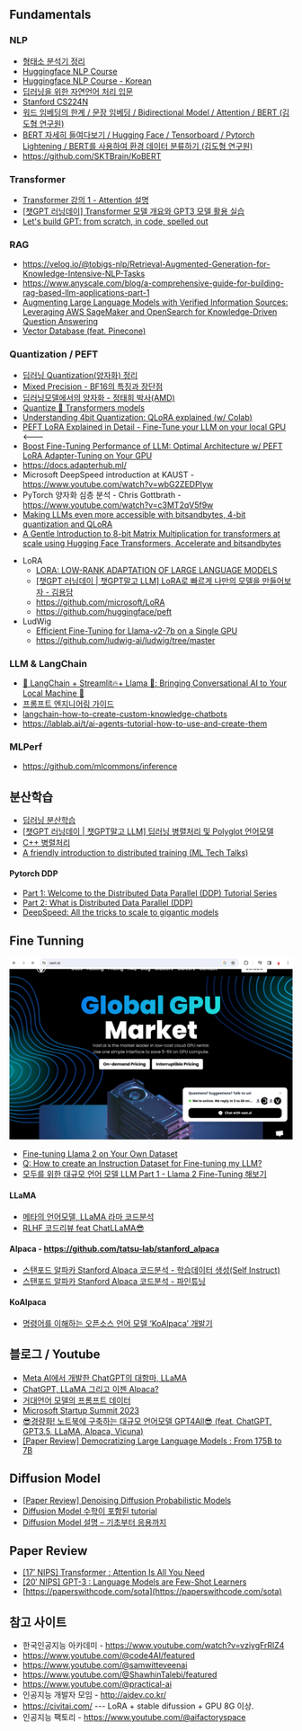 ## Fundamentals ##

### NLP ###
* [형태소 분석기 정리](https://hipster4020.tistory.com/184)
* [Huggingface NLP Course](https://huggingface.co/learn/nlp-course/chapter0/1?fw=tf)
* [Huggingface NLP Course - Korean](https://wikidocs.net/book/8056)
* [딥러닝을 위한 자연언어 처리 입문](https://wikidocs.net/book/2155)
* [Stanford CS224N](https://www.youtube.com/playlist?list=PLoROMvodv4rOSH4v6133s9LFPRHjEmbmJ)
* [워드 임베딩의 한계 / 문장 임베딩 / Bidirectional Model / Attention / BERT (김도형 연구원)](https://www.youtube.com/watch?v=F10Ii6x2y3Q)
* [BERT 자세히 들여다보기 / Hugging Face / Tensorboard / Pytorch Lightening / BERT를 사용하여 환경 데이터 분류하기 (김도형 연구원)
](https://www.youtube.com/watch?v=wRMOO9uc6do)
* https://github.com/SKTBrain/KoBERT

### Transformer ###
  * [Transformer 강의 1 - Attention 설명](https://www.youtube.com/watch?v=kyIw0nHoG9w)    
  * [[챗GPT 러닝데이] Transformer 모델 개요와 GPT3 모델 활용 실습](https://www.youtube.com/watch?v=uzcRCmg9hlc)
  * [Let's build GPT: from scratch, in code, spelled out](https://www.youtube.com/watch?v=kCc8FmEb1nY)
   
### RAG ###

  * https://velog.io/@tobigs-nlp/Retrieval-Augmented-Generation-for-Knowledge-Intensive-NLP-Tasks
  * https://www.anyscale.com/blog/a-comprehensive-guide-for-building-rag-based-llm-applications-part-1  
  * [Augmenting Large Language Models with Verified Information Sources: Leveraging AWS SageMaker and OpenSearch for Knowledge-Driven Question Answering](https://medium.com/@shankar.arunp/augmenting-large-language-models-with-verified-information-sources-leveraging-aws-sagemaker-and-f6be17fb10a8)
  * [Vector Database (feat. Pinecone)](https://velog.io/@tura/vector-databases) 
  

### Quantization / PEFT ###
  - [딥러닝 Quantization(양자화) 정리](https://velog.io/@jooh95/%EB%94%A5%EB%9F%AC%EB%8B%9D-Quantization%EC%96%91%EC%9E%90%ED%99%94-%EC%A0%95%EB%A6%AC)
  - [Mixed Precision - BF16의 특징과 장단점](https://thecho7.tistory.com/entry/Mixed-Precision-BF16%EC%9D%98-%ED%8A%B9%EC%A7%95%EA%B3%BC-%EC%9E%A5%EB%8B%A8%EC%A0%90)
  - [딥러닝모델에서의 양자화 - 정태희 박사(AMD)](https://www.youtube.com/watch?v=91_hhex0CmU)
  - [Quantize 🤗 Transformers models](https://huggingface.co/docs/transformers/main/en/main_classes/quantization)
  - [Understanding 4bit Quantization: QLoRA explained (w/ Colab)](https://www.youtube.com/watch?v=TPcXVJ1VSRI)
  - [PEFT LoRA Explained in Detail - Fine-Tune your LLM on your local GPU](https://www.youtube.com/watch?v=YVU5wAA6Txo)   <---
  - [Boost Fine-Tuning Performance of LLM: Optimal Architecture w/ PEFT LoRA Adapter-Tuning on Your GPU](https://www.youtube.com/watch?v=A-a-l_sFtYM)
  - https://docs.adapterhub.ml/
  - Microsoft DeepSpeed introduction at KAUST - https://www.youtube.com/watch?v=wbG2ZEDPIyw
  - PyTorch 양자화 심층 분석 - Chris Gottbrath - https://www.youtube.com/watch?v=c3MT2qV5f9w
  - [Making LLMs even more accessible with bitsandbytes, 4-bit quantization and QLoRA](https://huggingface.co/blog/4bit-transformers-bitsandbytes)
  - [A Gentle Introduction to 8-bit Matrix Multiplication for transformers at scale using Hugging Face Transformers, Accelerate and bitsandbytes](https://huggingface.co/blog/hf-bitsandbytes-integration) 
  * LoRA
    * [LORA: LOW-RANK ADAPTATION OF LARGE LANGUAGE MODELS](https://www.youtube.com/watch?v=BJqwmDpa0wM)
    * [[챗GPT 러닝데이 | 챗GPT말고 LLM] LoRA로 빠르게 나만의 모델을 만들어보자 - 김용담](https://www.youtube.com/watch?v=66GD0Bj5Whk)
    * https://github.com/microsoft/LoRA
    * https://github.com/huggingface/peft 
  * LudWig
    * [Efficient Fine-Tuning for Llama-v2-7b on a Single GPU](https://www.youtube.com/watch?v=g68qlo9Izf0)
    * https://github.com/ludwig-ai/ludwig/tree/master 


### LLM & LangChain ###

* [🦜️ LangChain + Streamlit🔥+ Llama 🦙: Bringing Conversational AI to Your Local Machine 🤯](https://ai.plainenglish.io/%EF%B8%8F-langchain-streamlit-llama-bringing-conversational-ai-to-your-local-machine-a1736252b172)
* [프롬프트 엔지니어링 가이드](https://www.promptingguide.ai/kr)
* [langchain-how-to-create-custom-knowledge-chatbots](https://www.freecodecamp.org/news/langchain-how-to-create-custom-knowledge-chatbots/)
* https://lablab.ai/t/ai-agents-tutorial-how-to-use-and-create-them

### MLPerf ###

  * https://github.com/mlcommons/inference

    
## 분산학습 ##

* [딥러닝 분산학습](https://lifeisenjoyable.tistory.com/21)
* [[챗GPT 러닝데이 | 챗GPT말고 LLM] 딥러닝 병렬처리 및 Polyglot 언어모델](https://www.youtube.com/watch?v=a0TB-_WFjNk)
* [C++ 병렬처리](https://m.blog.naver.com/PostView.naver?blogId=enter_maintanance&logNo=221830860742&categoryNo=17&proxyReferer=)
* [A friendly introduction to distributed training (ML Tech Talks)](https://www.youtube.com/watch?v=S1tN9a4Proc)
#### Pytorch DDP ####
* [Part 1: Welcome to the Distributed Data Parallel (DDP) Tutorial Series](https://www.youtube.com/watch?v=-K3bZYHYHEA&list=PL_lsbAsL_o2CSuhUhJIiW0IkdT5C2wGWj)
* [Part 2: What is Distributed Data Parallel (DDP)](https://www.youtube.com/watch?v=Cvdhwx-OBBo&list=PL_lsbAsL_o2CSuhUhJIiW0IkdT5C2wGWj&index=2)  
* [DeepSpeed: All the tricks to scale to gigantic models](https://www.youtube.com/watch?v=pDGI668pNg0)


## Fine Tunning ##
![](https://github.com/gnosia93/llm-study/blob/main/vast-ai.png)

* [Fine-tuning Llama 2 on Your Own Dataset](https://www.google.com/search?q=llm+fine+tunning&rlz=1C5GCEM_enKR1026KR1026&oq=LLM+fine&gs_lcrp=EgZjaHJvbWUqBggBEEUYOzIGCAAQRRg5MgYIARBFGDsyBggCEEUYPDIGCAMQRRg8MgYIBBBFGDzSAQk3MTU1ajBqMTWoAgCwAgA&sourceid=chrome&ie=UTF-8#fpstate=ive&vld=cid:7393269a,vid:MDA3LUKNl1E,st:0)
* [Q: How to create an Instruction Dataset for Fine-tuning my LLM?](https://www.youtube.com/watch?v=BJQrQT2Xfyo)
* [모두를 위한 대규모 언어 모델 LLM Part 1 - Llama 2 Fine-Tuning 해보기](https://www.udemy.com/course/llm-part-1-llama-2-fine-tuning/)
      
#### LLaMA ####
* [메타의 언어모델, LLaMA 라마 코드분석](https://www.youtube.com/watch?v=jvYpv9VJBOA)
* [RLHF 코드리뷰 feat ChatLLaMA😎](https://www.youtube.com/watch?v=T1XadeiKl1M)
#### Alpaca - https://github.com/tatsu-lab/stanford_alpaca ####
* [스탠포드 알파카 Stanford Alpaca 코드분석 - 학습데이터 생성(Self Instruct)](https://www.youtube.com/watch?v=dLo4QkEq-Hg)
* [스탠포드 알파카 Stanford Alpaca 코드분석 - 파인튜닝](https://www.youtube.com/watch?v=u2tQYgrLouo)
#### KoAlpaca ####
* [명령어를 이해하는 오픈소스 언어 모델 ‘KoAlpaca’ 개발기](https://www.youtube.com/watch?v=7HbugcCBXwE)


## 블로그 / Youtube ##
* [Meta AI에서 개발한 ChatGPT의 대항마, LLaMA](https://devocean.sk.com/blog/techBoardDetail.do?ID=164601)
* [ChatGPT, LLaMA 그리고 이젠 Alpaca?](https://devocean.sk.com/blog/techBoardDetail.do?ID=164659)
* [거대언어 모델의 프롬프트 데이터](https://ncsoft.github.io/ncresearch/3147b0357afb32f7da8b67f2f76d6d626813f38b)
* [Microsoft Startup Summit 2023](https://www.youtube.com/playlist?list=PLGh_JNxzXsX9NSm-iyAdS4Ioco0vp4jtq)
* [😎경량화! 노트북에 구축하는 대규모 언어모델 GPT4All😎 (feat, ChatGPT, GPT3.5, LLaMA, Alpaca, Vicuna)](https://www.youtube.com/watch?v=HewtI35-lp8)
* [[Paper Review] Democratizing Large Language Models : From 175B to 7B](https://www.youtube.com/watch?v=ORYQU0RYn_M)


## Diffusion Model ##

* [[Paper Review] Denoising Diffusion Probabilistic Models](https://www.youtube.com/watch?v=_JQSMhqXw-4)
* [Diffusion Model 수학이 포함된 tutorial](https://www.youtube.com/watch?v=uFoGaIVHfoE)
* [Diffusion Model 설명 – 기초부터 응용까지](https://ffighting.net/deep-learning-paper-review/diffusion-model/diffusion-model-basic/)


## Paper Review ##

* [[17′ NIPS] Transformer : Attention Is All You Need](https://ffighting.net/deep-learning-paper-review/language-model/transformer/)
* [[20′ NIPS] GPT-3 : Language Models are Few-Shot Learners](https://ffighting.net/deep-learning-paper-review/language-model/gpt-3/)
* [https://paperswithcode.com/sota](https://paperswithcode.com/sota)
  
## 참고 사이트 ##
* 한국인공지능 아카데미 - https://www.youtube.com/watch?v=vziygFrRlZ4
* https://www.youtube.com/@code4AI/featured  
* https://www.youtube.com/@samwitteveenai
* https://www.youtube.com/@ShawhinTalebi/featured
* https://www.youtube.com/@practical-ai
* 인공지능 개발자 모임 - http://aidev.co.kr/
* https://civitai.com/          --- LoRA + stable difussion + GPU 8G 이상. 
* 인공지능 팩토리 - https://www.youtube.com/@aifactoryspace
